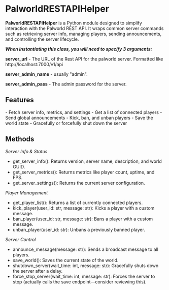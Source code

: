 # PalworldRESTAPIHelper


**PalworldRESTAPIHelper** is a Python module designed to simplify interaction with the Palworld REST API. It wraps common server commands such as retrieving server info, managing players, sending announcements, and controlling the server lifecycle.

**_When instantiating this class, you will need to specify 3 arguments:_**

**server_url** - The URL of the Rest API for the palworld server. Formatted like http://localhost:7000/v1/api

**server_admin_name** - usually "admin". 

**server_admin_pass** - The admin password for the server.



<h2>Features</h2>
- Fetch server info, metrics, and settings
- Get a list of connected players
- Send global announcements
- Kick, ban, and unban players
- Save the world state
- Gracefully or forcefully shut down the server


<h2>Methods</h2>

_Server Info & Status_
- get_server_info(): Returns version, server name, description, and world GUID.
- get_server_metrics(): Returns metrics like player count, uptime, and FPS.
- get_server_settings(): Returns the current server configuration.

_Player Management_
- get_player_list(): Returns a list of currently connected players.
- kick_player(user_id: str, message: str): Kicks a player with a custom message.
- ban_player(user_id: str, message: str): Bans a player with a custom message.
- unban_player(user_id: str): Unbans a previously banned player.

_Server Control_
- announce_message(message: str): Sends a broadcast message to all players.
- save_world(): Saves the current state of the world.
- shutdown_server(wait_time: int, message: str): Gracefully shuts down the server after a delay.
- force_stop_server(wait_time: int, message: str): Forces the server to stop (actually calls the save endpoint—consider reviewing this).

